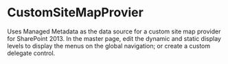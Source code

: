 # CustomSiteMapProvier
Uses Managed Metadata as the data source for a custom site map provider for SharePoint 2013. In the master page, edit the dynamic and static display levels to display the menus on the global navigation; or create a custom delegate control. 
